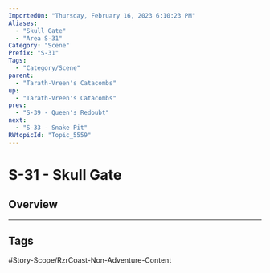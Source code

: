 ```yaml
---
ImportedOn: "Thursday, February 16, 2023 6:10:23 PM"
Aliases:
  - "Skull Gate"
  - "Area S-31"
Category: "Scene"
Prefix: "S-31"
Tags:
  - "Category/Scene"
parent:
  - "Tarath-Vreen's Catacombs"
up:
  - "Tarath-Vreen's Catacombs"
prev:
  - "S-39 - Queen's Redoubt"
next:
  - "S-33 - Snake Pit"
RWtopicId: "Topic_5559"
---
```

# S-31 - Skull Gate
## Overview

---
## Tags
#Story-Scope/RzrCoast-Non-Adventure-Content

